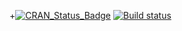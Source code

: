 +[![CRAN_Status_Badge](http://www.r-pkg.org/badges/version/synchronicity)](https://cran.r-project.org/package=synchronicity)
[![Build status](https://ci.appveyor.com/api/projects/status/k7hjwydhaxpt9ndp/branch/master?svg=true)](https://ci.appveyor.com/project/kaneplusplus/synchronicity/branch/master)

